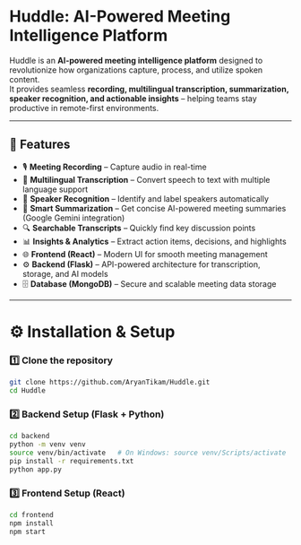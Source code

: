 # Huddle: AI-Powered Meeting Intelligence Platform  

Huddle is an **AI-powered meeting intelligence platform** designed to revolutionize how organizations capture, process, and utilize spoken content.  
It provides seamless **recording, multilingual transcription, summarization, speaker recognition, and actionable insights** – helping teams stay productive in remote-first environments.  

---

## 🚀 Features  

- 🎙 **Meeting Recording** – Capture audio in real-time  
- 📝 **Multilingual Transcription** – Convert speech to text with multiple language support  
- 👤 **Speaker Recognition** – Identify and label speakers automatically  
- 📑 **Smart Summarization** – Get concise AI-powered meeting summaries (Google Gemini integration)  
- 🔍 **Searchable Transcripts** – Quickly find key discussion points  
- 📊 **Insights & Analytics** – Extract action items, decisions, and highlights  
- 🌐 **Frontend (React)** – Modern UI for smooth meeting management  
- ⚙️ **Backend (Flask)** – API-powered architecture for transcription, storage, and AI models  
- 🗄 **Database (MongoDB)** – Secure and scalable meeting data storage  

---

# ⚙️ Installation & Setup  

### 1️⃣ Clone the repository  
```bash
git clone https://github.com/AryanTikam/Huddle.git
cd Huddle
```

### 2️⃣ Backend Setup (Flask + Python)
```bash
cd backend
python -m venv venv
source venv/bin/activate   # On Windows: source venv/Scripts/activate
pip install -r requirements.txt
python app.py
```

### 3️⃣ Frontend Setup (React)
```bash
cd frontend
npm install
npm start
```
